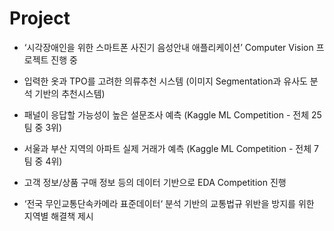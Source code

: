 # Project

- ‘시각장애인을 위한 스마트폰 사진기 음성안내 애플리케이션’ Computer Vision 프로젝트 진행 중

- 입력한 옷과 TPO를 고려한 의류추천 시스템 (이미지 Segmentation과 유사도 분석 기반의 추천시스템)
- 패널이 응답할 가능성이 높은 설문조사 예측 (Kaggle ML Competition - 전체 25팀 중 3위)
- 서울과 부산 지역의 아파트 실제 거래가 예측 (Kaggle ML Competition - 전체 7팀 중 4위)
- 고객 정보/상품 구매 정보 등의 데이터 기반으로 EDA Competition 진행
- ‘전국 무인교통단속카메라 표준데이터‘ 분석 기반의 교통법규 위반을 방지를 위한 지역별 해결책 제시

